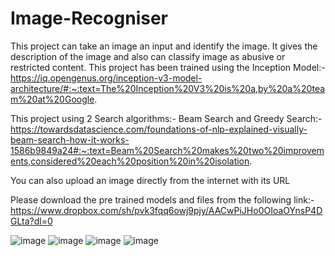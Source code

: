 # Image-Recogniser
This project can take an image an input and identify the image. It gives the description of the image and also can classify image as abusive or restricted content. 
This project has been trained using the Inception Model:- https://iq.opengenus.org/inception-v3-model-architecture/#:~:text=The%20Inception%20V3%20is%20a,by%20a%20team%20at%20Google.

This project using 2 Search algorithms:- Beam Search and Greedy Search:- https://towardsdatascience.com/foundations-of-nlp-explained-visually-beam-search-how-it-works-1586b9849a24#:~:text=Beam%20Search%20makes%20two%20improvements,considered%20each%20position%20in%20isolation.

You can also upload an image directly from the internet with its URL

Please download the pre trained models and files from the following link:-
https://www.dropbox.com/sh/pvk3fqq6owj9pjy/AACwPiJHo0OIoaOYnsP4DGLta?dl=0

![image](https://user-images.githubusercontent.com/75095955/225618173-beb0844b-a998-4d8b-90e3-de663d80878c.png)
![image](https://user-images.githubusercontent.com/75095955/225618195-c45a445f-9065-487e-8003-c0c104a73d9c.png)
![image](https://user-images.githubusercontent.com/75095955/225618206-ba208bc9-2923-46f8-ad43-ec7ecec44184.png)
![image](https://user-images.githubusercontent.com/75095955/225618241-3345d077-9dd2-4d07-83ad-cf798e76007c.png)
